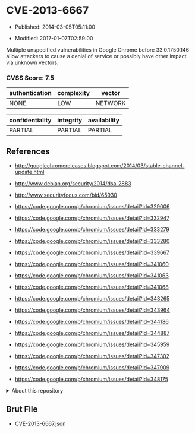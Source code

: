 # CVE-2013-6667

- Published: 2014-03-05T05:11:00

- Modified: 2017-01-07T02:59:00

Multiple unspecified vulnerabilities in Google Chrome before 33.0.1750.146 allow attackers to cause a denial of service or possibly have other impact via unknown vectors.

### CVSS Score: **7.5**

| authentication | complexity | vector |
| --- | --- | --- |
| NONE | LOW | NETWORK |

| confidentiality | integrity | availability |
| --- | --- | --- |
| PARTIAL | PARTIAL | PARTIAL |

## References

* http://googlechromereleases.blogspot.com/2014/03/stable-channel-update.html

* http://www.debian.org/security/2014/dsa-2883

* http://www.securityfocus.com/bid/65930

* https://code.google.com/p/chromium/issues/detail?id=329006

* https://code.google.com/p/chromium/issues/detail?id=332947

* https://code.google.com/p/chromium/issues/detail?id=333279

* https://code.google.com/p/chromium/issues/detail?id=333280

* https://code.google.com/p/chromium/issues/detail?id=339667

* https://code.google.com/p/chromium/issues/detail?id=341060

* https://code.google.com/p/chromium/issues/detail?id=341063

* https://code.google.com/p/chromium/issues/detail?id=341068

* https://code.google.com/p/chromium/issues/detail?id=343265

* https://code.google.com/p/chromium/issues/detail?id=343964

* https://code.google.com/p/chromium/issues/detail?id=344186

* https://code.google.com/p/chromium/issues/detail?id=344887

* https://code.google.com/p/chromium/issues/detail?id=345959

* https://code.google.com/p/chromium/issues/detail?id=347302

* https://code.google.com/p/chromium/issues/detail?id=347909

* https://code.google.com/p/chromium/issues/detail?id=348175

<details>
<summary>About this repository</summary> 

  This repository is part of the project [Live Hack CVE](https://github.com/Live-Hack-CVE). Main website can be found [www.live-hack.org](https://www.live-hack.org) 
  
  Made by [Sn0wAlice](https://github.com/Sn0wAlice) for the people that care about security and need to have a feed of the latest CVEs. Hope you enjoy it, don't forget to star the repo and follow me on [Twitter](https://twitter.com/Sn0wAlice) and [Github](https://github.com/Sn0wAlice). And that is my [personnal website](https://www.alice-snow.me/)

  - [Home Page](https://github.com/Live-Hack-CVE)
  - [Framework](https://github.com/Live-Hack-CVE/cve-framework)
  - [CVE database](https://github.com/Live-Hack-CVE/full_database)
  - [Changelog](https://github.com/Live-Hack-CVE/Changelog)
</details>

## Brut File

* [CVE-2013-6667.json](https://raw.githubusercontent.com/Live-Hack-CVE/full_database/main/cves/2013/CVE-2013-6667.json)

